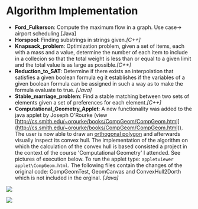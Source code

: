 Algorithm Implementation
============================================================

- **Ford_Fulkerson**: Compute the maximum flow in a graph. Use case-> airport scheduling.[Java]
- **Horspool**: Finding substrings in strings given.*[C++]*
- **Knapsack_problem**: Optimization problem, given a set of items, each with a mass and a value, determine the number of each item to include in a collecion so that the total weight is less than or
equal to a given limit and the total value is as large as possible.*[C++]*
- **Reduction_to_SAT**: Determine if there exists an interpolation that satisfies a given boolean formula eg it establishes 
if the variables of a given boolean formula can be assigned in such a way as to make the formula evaluate to true. *[Java]*
- **Stable_marriage_problem**: Find a stable matching between two sets of elements given a set of preferences for each element.*[C++]*
- **Computational_Geometry_Applet**: A new functionality was added to the java applet by Joseph O'Rourke (view [http://cs.smith.edu/~orourke/books/CompGeom/CompGeom.html](http://cs.smith.edu/~orourke/books/CompGeom/CompGeom.html)). The user is now able to draw an [orthogonal polygon](http://en.wikipedia.org/wiki/Rectilinear_polygon "orthogonal polygons") and afterwards visually inspect its convex hull. The implementation of the algorithm on which the calculation of the convex hull is based consisted a project in the context of the course 'Computational Geometry' I attended. See pictures of execution below. To run the applet type: 
 `appletviewer applet\CompGeom.html`. The following files contain the changes of the original code: CompGeomTest, GeomCanvas and ConvexHull2Dorth which is not included in the orginal. *[Java]*

![](http://users.auth.gr/christci/need/convex_hull1.PNG)

![](http://users.auth.gr/christci/need/convex_hull2.PNG) 
